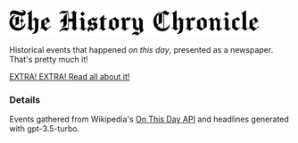 ![The History Chronicle](public/images/header.png)

Historical events that happened _on this day_, presented as a newspaper. That's pretty much it!

[EXTRA! EXTRA! Read all about it!](https://pedrosbmartins.github.io/history-chronicle/)

### Details

Events gathered from Wikipedia's [On This Day API](https://api.wikimedia.org/wiki/Feed_API/Reference/On_this_day) and headlines generated with gpt-3.5-turbo.
